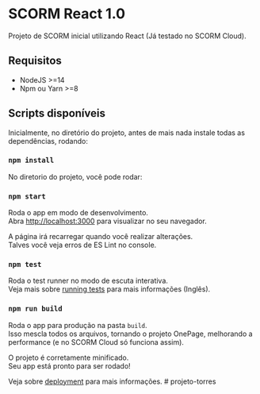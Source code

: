# SCORM React 1.0

Projeto de SCORM inicial utilizando React (Já testado no SCORM Cloud).

## Requisitos

- NodeJS >=14
- Npm ou Yarn >=8

## Scripts disponíveis

Inicialmente, no diretório do projeto, antes de mais nada instale todas as dependências, rodando: 

### `npm install`

No diretorio do projeto, você pode rodar:

### `npm start`

Roda o app em modo de desenvolvimento.\
Abra [http://localhost:3000](http://localhost:3000) para visualizar no seu navegador.

A página irá recarregar quando você realizar alterações.\
Talves você veja erros de ES Lint no console.

### `npm test`

Roda o test runner no modo de escuta interativa.\
Veja mais sobre [running tests](https://facebook.github.io/create-react-app/docs/running-tests) para mais informações (Inglês).

### `npm run build`

Roda o app para produção na pasta `build`.\
Isso mescla todos os arquivos, tornando o projeto OnePage, melhorando a performance (e no SCORM Cloud só funciona assim).

O projeto é corretamente minificado.\
Seu app está pronto para ser rodado!

Veja sobre [deployment](https://facebook.github.io/create-react-app/docs/deployment) para mais informações.
#   p r o j e t o - t o r r e s  
 